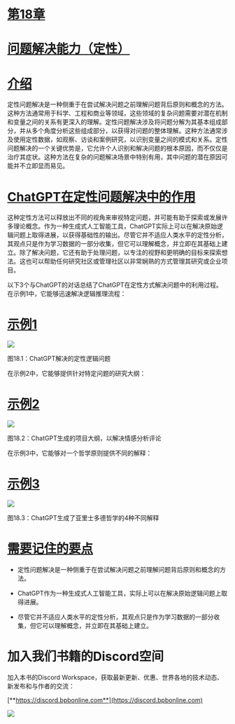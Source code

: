 # [第18章](toc.xhtml#c18)

# [问题解决能力（定性）](toc.xhtml#c18)

# [介绍](toc.xhtml#s145a)

定性问题解决是一种侧重于在尝试解决问题之前理解问题背后原则和概念的方法。这种方法通常用于科学、工程和商业等领域，这些领域的复杂问题需要对潜在机制和变量之间的关系有更深入的理解。定性问题解决涉及将问题分解为其基本组成部分，并从多个角度分析这些组成部分，以获得对问题的整体理解。这种方法通常涉及使用定性数据，如观察、访谈和案例研究，以识别变量之间的模式和关系。定性问题解决的一个关键优势是，它允许个人识别和解决问题的根本原因，而不仅仅是治疗其症状。这种方法在复杂的问题解决场景中特别有用，其中问题的潜在原因可能并不立即显而易见。

# [ChatGPT在定性问题解决中的作用](toc.xhtml#s146a)

这种定性方法可以释放出不同的视角来审视特定问题，并可能有助于探索或发展许多理论概念。作为一种生成式人工智能工具，ChatGPT实际上可以在解决原始逻辑问题上取得进展，以获得基础性的输出。尽管它并不适应人类水平的定性分析，其观点只是作为学习数据的一部分收集，但它可以理解概念，并立即在其基础上建立。除了解决问题，它还有助于处理问题，以专注的视野和更明确的目标来探索想法。这也可以帮助任何研究社区或管理社区以非常娴熟的方式管理其研究或企业项目。

以下3个与ChatGPT的对话总结了ChatGPT在定性方式解决问题中的利用过程。在示例1中，它能够迅速解决逻辑推理流程：

# [示例1](toc.xhtml#s147a)

![](images/Figure-18.1.jpg)

图18.1：ChatGPT解决的定性逻辑问题

在示例2中，它能够提供针对特定问题的研究大纲：

# [示例2](toc.xhtml#s148a)

![](images/Figure-18.2.jpg)

图18.2：ChatGPT生成的项目大纲，以解决情感分析评论

在示例3中，它能够对一个哲学原则提供不同的解释：

# [示例3](toc.xhtml#s149a)

![](images/Figure-18.3.jpg)

图18.3：ChatGPT生成了亚里士多德哲学的4种不同解释

# [需要记住的要点](toc.xhtml#s150a)

+   定性问题解决是一种侧重于在尝试解决问题之前理解问题背后原则和概念的方法。

+   ChatGPT作为一种生成式人工智能工具，实际上可以在解决原始逻辑问题上取得进展。

+   尽管它并不适应人类水平的定性分析，其观点只是作为学习数据的一部分收集，但它可以理解概念，并立即在其基础上建立。

# 加入我们书籍的Discord空间

加入本书的Discord Workspace，获取最新更新、优惠、世界各地的技术动态、新发布和与作者的交流：

[**https://discord.bpbonline.com**](https://discord.bpbonline.com)

![](images/dis.jpg)
